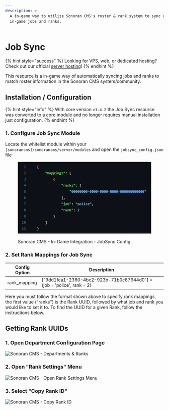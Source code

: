 ```yaml
---
description: >-
  A in-game way to utilize Sonoran CMS's roster & rank system to sync your
  in-game jobs and ranks.
---
```


# Job Sync

{% hint style="success" %}
Looking for VPS, web, or dedicated hosting? Check out our official [server hosting](../../../../../other-products/server-hosting.md)!
{% endhint %}

This resource is a in-game way of automatically syncing jobs and ranks to match roster information in the Sonoran CMS system/community.

## Installation / Configuration

{% hint style="info" %}
With core version `v1.4.2` the Job Sync resource was converted to a core module and no longer requires manual installation just configuration.
{% endhint %}

### 1. Configure Job Sync Module

Locate the whitelist module within your `[sonorancms]/sonorancms/server/modules` and open the `jobsync_config.json` file

<figure><img src="../../../../../.gitbook/assets/CMS_JobSyncConfig.png" alt=""><figcaption><p>Sonoran CMS - In-Game Integration - JobSync Config </p></figcaption></figure>

### 2. Set Rank Mappings for Job Sync

| Config Option | Description                                                            |
| ------------- | ---------------------------------------------------------------------- |
| rank\_mapping | \["9dd1fea1-2360-4be2-923b-71b0c87944d0"] = {job = 'police', rank = 2} |

Here you must follow the format shown above to specify rank mappings, the first value ("ranks") is the Rank UUID, followed by what job and rank you would like to set it to. To find the UUID for a given Rank, follow the instructions below.

## Getting Rank UUIDs

### 1. Open Department Configuration Page

![Sonoran CMS - Departments & Ranks](../../../../../.gitbook/assets/CMS\_DeptRankOverview2.png)

### 2. Open "Rank Settings" Menu

![Sonoran CMS - Open Rank Settings Menu](../../../../../.gitbook/assets/CMS\_RankSettings.png)

### 3. Select "Copy Rank ID"

![Sonoran CMS - Copy Rank ID](../../../../../.gitbook/assets/CMS\_CopyRankId.png)
